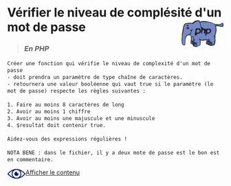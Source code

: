# **Vérifier le niveau de complésité d'un mot de passe** <img align="right" src="../../src/img/php.gif" alt="PHP" title="PHP" widht="auto" height="64px">

> ### ***En PHP***
    Créer une fonction qui vérifie le niveau de complexité d'un mot de passe
    - doit prendra un paramètre de type chaîne de caractères. 
    - retournera une valeur booléenne qui vaut true si le paramètre (le mot de passe) respecte les règles suivantes :

    1. Faire au moins 8 caractères de long
    2. Avoir au moins 1 chiffre
    3. Avoir au moins une majuscule et une minuscule
    4. $resultat doit contenir true.
    
    Aidez-vous des expressions régulières !

    NOTA BENE : dans le fichier, il y a deux mote de passe est le bon est en commentaire.

<img align="left" src="../../src/icon/eye.png" alt="see content" title="see content" widht="auto" height="24px"> [Afficher le contenu](https://github.com/MiKL5/afpaDev/blob/b696bb9936c3cd5c8a70a8760af6eccfaa6d0b87/projets/record/instructions4use.md "Instructions")